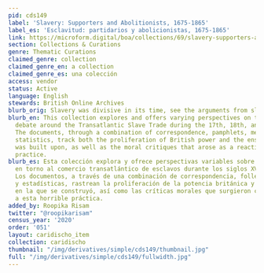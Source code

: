 ```yaml
---
pid: cds149
label: 'Slavery: Supporters and Abolitionists, 1675-1865'
label_es: 'Esclavitud: partidarios y abolicionistas, 1675-1865'
link: https://microform.digital/boa/collections/69/slavery-supporters-and-abolitionists-1675-1865
section: Collections & Curations
genre: Thematic Curations
claimed_genre: collection
claimed_genre_en: a collection
claimed_genre_es: una colección
access: vendor
status: Active
language: English
stewards: British Online Archives
blurb_orig: Slavery was divisive in its time, see the arguments from slavers and protestors
blurb_en: This collection explores and offers varying perspectives on the explosive
  debate around the Transatlantic Slave Trade during the 17th, 18th, and 19th centuries.
  The documents, through a combination of correspondence, pamphlets, memoirs, and
  statistics, track both the proliferation of British power and the enslavement it
  was built upon, as well as the moral critiques that arose as a reaction to the horrific
  practice.
blurb_es: Esta colección explora y ofrece perspectivas variables sobre el debate explosivo
  en torno al comercio transatlántico de esclavos durante los siglos XVIII y XIX.
  Los documentos, a través de una combinación de correspondencia, folletos, memorias
  y estadísticas, rastrean la proliferación de la potencia británica y la esclavitud
  en la que se construyó, así como las críticas morales que surgieron como una reacción
  a esta horrible práctica.
added_by: Roopika Risam
twitter: "@roopikarisam"
census_year: '2020'
order: '051'
layout: caridischo_item
collection: caridischo
thumbnail: "/img/derivatives/simple/cds149/thumbnail.jpg"
full: "/img/derivatives/simple/cds149/fullwidth.jpg"
---
```

